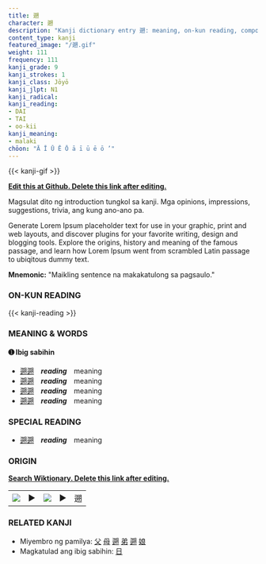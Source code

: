 ```yaml
---
title: 遡
character: 遡
description: "Kanji dictionary entry 遡: meaning, on-kun reading, compounds, origin, related kanji"
content_type: kanji
featured_image: "/遡.gif"
weight: 111
frequency: 111
kanji_grade: 9
kanji_strokes: 1
kanji_class: Jōyō
kanji_jlpt: N1
kanji_radical: 
kanji_reading: 
- DAI
- TAI
- oo-kii
kanji_meaning:
- malaki
chōon: "Ā Ī Ū Ē Ō ā ī ū ē ō ’"
---
```

[//]: # (Don't edit the line below. Kanji animated GIF code is automatically generated.)
{{< kanji-gif >}}

[//]: # (Edit below this line.)

**[Edit this at Github. Delete this link after editing.](https://github.com/tim0g/tim/tree/main/content/kanji/遡/index.md)**

Magsulat dito ng introduction tungkol sa kanji. Mga opinions, impressions, suggestions, trivia, ang kung ano-ano pa.

Generate Lorem Ipsum placeholder text for use in your graphic, print and web layouts, and discover plugins for your favorite writing, design and blogging tools. Explore the origins, history and meaning of the famous passage, and learn how Lorem Ipsum went from scrambled Latin passage to ubiqitous dummy text.
 
**Mnemonic:** "Maikling sentence na makakatulong sa pagsaulo."

### ON-KUN READING

[//]: # (Don't edit the line below. ON-KUN READING code is automatically generated.)
{{< kanji-reading >}}

### MEANING & WORDS

#### ➊ **Ibig sabihin**
  - [遡](../遡)[遡](../遡)　***reading***　meaning
  - [遡](../遡)[遡](../遡)　***reading***　meaning
  - [遡](../遡)[遡](../遡)　***reading***　meaning
  - [遡](../遡)[遡](../遡)　***reading***　meaning

### SPECIAL READING
  - [遡](../遡)[遡](../遡)　***reading***　meaning

### ORIGIN

**[Search Wiktionary. Delete this link after editing.](https://wiktionary.org/wiki/遡)**
<table class="kanji-table"><tr><td>
<img src="60px-遡-bronze.svg.png">
</td><td>▶</td><td>
<img src="60px-遡-oracle.svg.png">
</td><td>▶</td>
<td class="kanji-origin">遡</td>
</tr></table>

### RELATED KANJI
- Miyembro ng pamilya: [父](../父) [母](../母) [遡](../遡) [弟](../弟) [遡](../遡) [娘](../娘)
- Magkatulad ang ibig sabihin: [日](../日)

